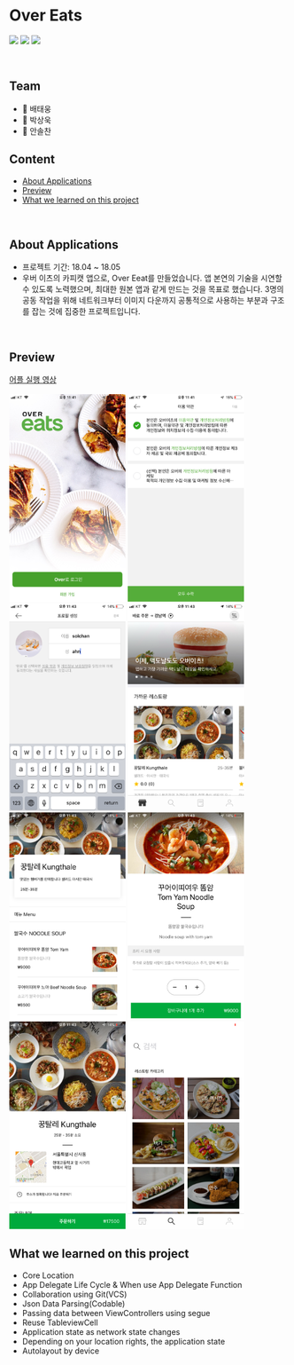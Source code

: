 # Over Eats
<p align="left">
<img src="https://img.shields.io/badge/swift-4.0-blue.svg" />
<img src="https://img.shields.io/badge/xcode-10.0-green.svg" />
<img src="https://img.shields.io/badge/ios-11.0-yellow.svg" />
</p>
<br>

## Team
  - **:lion:** 배태웅
  - **:tiger:** 박상욱
  - **:shark:** 안솔찬

## Content

- [About Applications](#about-applications)
- [Preview](#preview)
- [What we learned on this project](#what-we-learned-on-this-project)

<br>

## About Applications

- 프로젝트 기간: 18.04 ~ 18.05
- 우버 이츠의 카피캣 앱으로, Over Eeat를 만들었습니다. 앱 본연의 기술을 시연할 수 있도록 노력했으며, 최대한 원본 앱과 같게 만드는 것을 목표로 했습니다. 3명의 공동 작업을 위해 네트워크부터 이미지 다운까지 공통적으로 사용하는 부분과 구조를 잡는 것에 집중한 프로젝트입니다.

<br>

## Preview

<p align="left">
<a href="https://vimeo.com/297625075"> 어플 실행 영상 </a> <br><br>

<img src="PreviewImages/image_1.png" width="210" />
<img src="PreviewImages/image_2.png" width="210" />
<img src="PreviewImages/image_3.png" width="210" />
<img src="PreviewImages/image_4.png" width="210" />
<br>
<img src="PreviewImages/image_5.png" width="210" />
<img src="PreviewImages/image_6.png" width="210" />
<img src="PreviewImages/image_7.png" width="210" />
<img src="PreviewImages/image_8.png" width="210" />
</p>

## What we learned on this project

- Core Location
- App Delegate Life Cycle & When use App Delegate Function
- Collaboration using Git(VCS)
- Json Data Parsing(Codable)
- Passing data between ViewControllers using segue
- Reuse TableviewCell
- Application state as network state changes
- Depending on your location rights, the application state
- Autolayout by device

<br>
